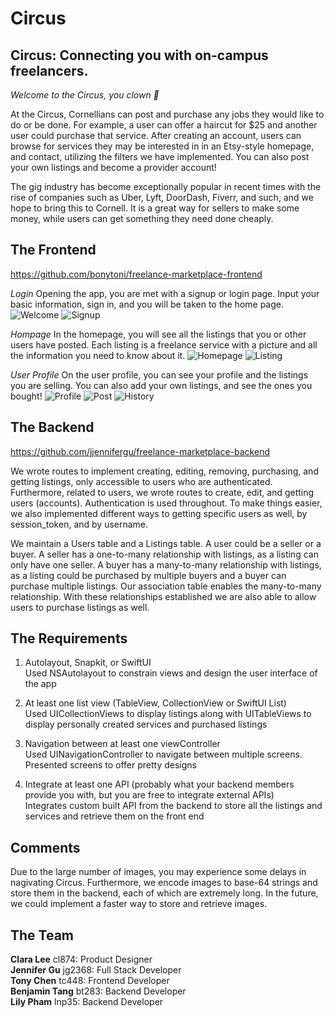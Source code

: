 # Circus

## Circus: Connecting you with on-campus freelancers.
*Welcome to the Circus, you clown 🤡*

At the Circus, Cornellians can post and purchase any jobs they would like to do or be done. For example, a user can offer a haircut for $25 and another user could purchase that service. After creating an account, users can browse for services they may be interested in in an Etsy-style homepage, and contact, utilizing the filters we have implemented. You can also post your own listings and become a provider account!

The gig industry has become exceptionally popular in recent times with the rise of companies such as Uber, Lyft, DoorDash, Fiverr, and such, and we hope to bring this to Cornell. It is a great way for sellers to make some money, while users can get something they need done cheaply.


## The Frontend
https://github.com/bonytoni/freelance-marketplace-frontend

*Login*
Opening the app, you are met with a signup or login page. Input your basic information, sign in, and you will be taken to the home page.
![Welcome](https://user-images.githubusercontent.com/52147838/167238431-e6fe98cd-db7a-40f8-8b34-722b4ffcaaf5.jpg)
![Signup](https://user-images.githubusercontent.com/52147838/167238436-ab35ee73-af77-4d12-8c98-1dffb97e9033.jpg)

*Hompage*
In the homepage, you will see all the listings that you or other users have posted. Each listing is a freelance service with a picture and all the information you need to know about it. 
![Homepage](https://user-images.githubusercontent.com/52147838/167238441-6e2096a8-a2d1-4ac5-9e45-2a7e52bc783e.jpg)
![Listing](https://user-images.githubusercontent.com/52147838/167238448-afd9236d-285d-4683-bc02-9d3646f17034.jpg)

*User Profile*
On the user profile, you can see your profile and the listings you are selling. You can also add your own listings, and see the ones you bought!
![Profile](https://user-images.githubusercontent.com/52147838/167238463-82f18043-7dd7-4677-8195-d98cd12359a7.jpg)
![Post](https://user-images.githubusercontent.com/52147838/167238473-daa5b2ae-d6e5-46c3-a216-cee0f2e8b391.jpg)
![History](https://user-images.githubusercontent.com/52147838/167238488-021da3f7-47ae-406d-81a3-d0ff564c4aeb.jpg)



## The Backend
https://github.com/jjennifergu/freelance-marketplace-backend

We wrote routes to implement creating, editing, removing, purchasing, and getting listings, only accessible to users who are authenticated. Furthermore, related to users, we wrote routes to create, edit, and getting users (accounts). Authentication is used throughout. To make things easier, we also implemented different ways to getting specific users as well, by session_token, and by username.

We maintain a Users table and a Listings table. A user could be a seller or a buyer. A seller has a one-to-many relationship with listings, as a listing can only have one seller. A buyer has a many-to-many relationship with listings, as a listing could be purchased by multiple buyers and a buyer can purchase multiple listings. Our association table enables the many-to-many relationship. With these relationships established we are also able to allow users to purchase listings as well. 


## The Requirements
1. Autolayout, Snapkit, or SwiftUI  
Used NSAutolayout to constrain views and design the user interface of the app

2. At least one list view (TableView, CollectionView or SwiftUI List)  
Used UICollectionViews to display listings along with UITableViews to display personally created services and purchased listings

3. Navigation between at least one viewController  
Used UINavigationController to navigate between multiple screens. Presented screens to offer pretty designs

4. Integrate at least one API (probably what your backend members provide you with, but you are free to integrate external APIs)  
Integrates custom built API from the backend to store all the listings and services and retrieve them on the front end


## Comments
Due to the large number of images, you may experience some delays in nagivating Circus. Furthermore, we encode images to base-64 strings and store them in the backend, each of which are extremely long. In the future, we could implement a faster way to store and retrieve images.


## The Team
**Clara Lee** cl874: Product Designer  
**Jennifer Gu** jg2368: Full Stack Developer  
**Tony Chen** tc448: Frontend Developer  
**Benjamin Tang** bt283: Backend Developer  
**Lily Pham** lnp35: Backend Developer  
